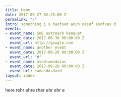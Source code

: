 ```yaml
---
title: Home
date: 2017-06-27 02:25:00 Z
permalink: "/"
intro: something i s haofuad aouh oasuf asofuas d
events:
- event_name: SWE outreach banquet
  event_date: 2017-06-30 00:00:00 Z
  event_url: http://google.com
- event_name: another evebt
  event_date: 2017-06-20 00:00:00 Z
  event_url: "#"
- event_name: asodiamsdoias
  event_date: 2017-06-28 00:00:00 Z
  event_url: sadasdasdasd
layout: index
---
```


here rehr ehre rher ehr ehr e